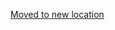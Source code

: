 [Moved to new location](https://github.com/DataTalksClub/machine-learning-zoomcamp/blob/master/09-serverless/06-creating-lambda.md)